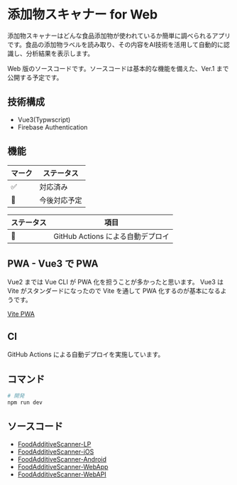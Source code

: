 # 添加物スキャナー for Web

添加物スキャナーはどんな食品添加物が使われているか簡単に調べられるアプリです。食品の添加物ラベルを読み取り、その内容をAI技術を活用して自動的に認識し、分析結果を表示します。

Web 版のソースコードです。ソースコードは基本的な機能を備えた、Ver.1 まで公開する予定です。

## 技術構成

* Vue3(Typwscript)
* Firebase Authentication

## 機能


| マーク | ステータス |
|---|---|
| ✅ | 対応済み |
| 🚧 | 今後対応予定 |


| ステータス | 項目 |
|---|---|
| 🚧 | GitHub Actions による自動デプロイ |

## PWA - Vue3 で PWA

 Vue2 までは Vue CLI が PWA 化を担うことが多かったと思います。 Vue3 は Vite がスタンダードになったので Vite を通して PWA 化するのが基本になるようです。

[Vite PWA](https://vite-pwa-org.netlify.app)


## CI

GitHub Actions による自動デプロイを実施しています。

## コマンド

```bash
# 開発
npm run dev
```

## ソースコード

- [FoodAdditiveScanner-LP](https://github.com/takasqr/FoodAdditiveScanner-LP)
- [FoodAdditiveScanner-iOS
](https://github.com/takasqr/FoodAdditiveScanner-iOS)
- [FoodAdditiveScanner-Android
](https://github.com/takasqr/FoodAdditiveScanner-Android)
- [FoodAdditiveScanner-WebApp
](https://github.com/takasqr/FoodAdditiveScanner-WebApp)
- [FoodAdditiveScanner-WebAPI
](https://github.com/takasqr/FoodAdditiveScanner-WebAPI)
